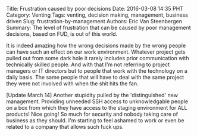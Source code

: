 Title: Frustration caused by poor decisions
Date: 2016-03-08 14:35 PHT
Category: Venting
Tags: venting, decision making, management, business driven 
Slug: frustration-by-management
Authors: Eric Van Steenbergen
Summary: The level of frustration that can be caused by poor management decisions, based on FUD, is out of this world.

It is indeed amazing how the wrong decisions made by the wrong people can have such an effect on our work environment.
Whatever project gets pulled out from some dark hole it rarely includes prior communication with technically skilled
people. And with that I'm not referring to project managers or IT directors but to people that work with the technology 
on a daily basis. The same people that will have to deal with the same project they were not involved with when the 
shit hits the fan.

[Update March 14]
Another stupidity pulled by the 'distinguished' new management. Providing unneeded SSH access to unknowledgable people
on a box from which they have access to the staging environment for ALL products! Nice going! So much for security
and nobody taking care of business as they should. I'm starting to feel ashamed to work or even be related to a 
company that allows such fuck ups. 
